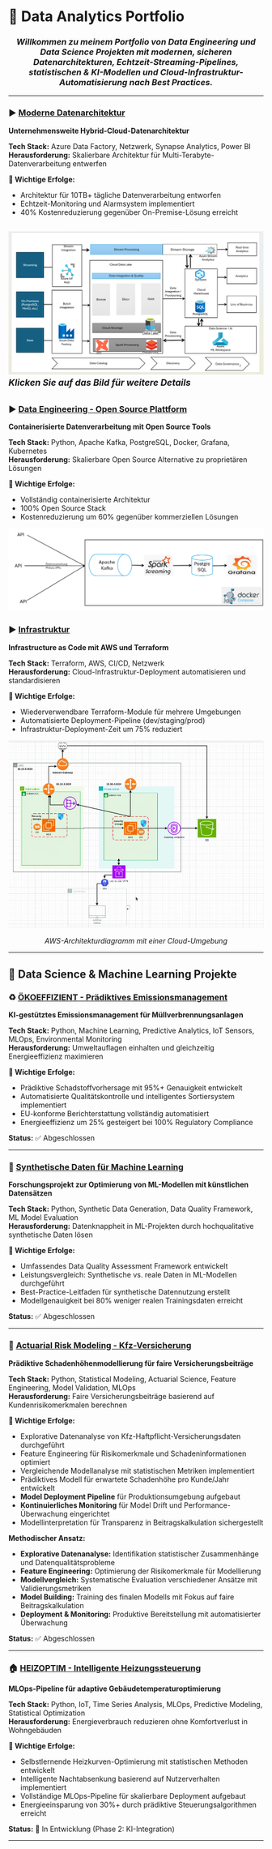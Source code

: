 # 💼 Data Analytics Portfolio

<h3 align="center">
  <i>Willkommen zu meinem Portfolio von Data Engineering und Data Science Projekten mit modernen, sicheren Datenarchitekturen, Echtzeit-Streaming-Pipelines, statistischen & KI-Modellen und Cloud-Infrastruktur-Automatisierung nach Best Practices.</i>
</h3>

---

### ▶️ [Moderne Datenarchitektur](./projects-Data-Analytics/project-1-Data-architecture/)
**Unternehmensweite Hybrid-Cloud-Datenarchitektur**

**Tech Stack:** Azure Data Factory, Netzwerk, Synapse Analytics, Power BI  
**Herausforderung:** Skalierbare Architektur für Multi-Terabyte-Datenverarbeitung entwerfen  

**🎯 Wichtige Erfolge:**
- Architektur für 10TB+ tägliche Datenverarbeitung entworfen
- Echtzeit-Monitoring und Alarmsystem implementiert
- 40% Kostenreduzierung gegenüber On-Premise-Lösung erreicht

[![Datenarchitekt Übersicht](./projects-Data-Analytics/project-1-Data-architecture/datenarchitekt.png)](./projects-Data-Analytics/project-1-Data-architecture/)
<sup>*Klicken Sie auf das Bild für weitere Details*</sup>
---


### ▶️ [Data Engineering - Open Source Plattform](./projects-Data-Analytics/project-2-Data-Engineering-OS/)
**Containerisierte Datenverarbeitung mit Open Source Tools**

**Tech Stack:** Python, Apache Kafka, PostgreSQL, Docker, Grafana, Kubernetes    
**Herausforderung:** Skalierbare Open Source Alternative zu proprietären Lösungen  

**🎯 Wichtige Erfolge:**
- Vollständig containerisierte Architektur
- 100% Open Source Stack
- Kostenreduzierung um 60% gegenüber kommerziellen Lösungen

[![Open Source Platform](./projects-Data-Analytics/project-2-Data-Engineering/datenarchitekt_os.png)](./projects-Data-Analytics/project-2-Data-Engineering/)


### ▶️ [Infrastruktur](./projects-Data-Analytics/project-3-Infrastruktur/)
**Infrastructure as Code mit AWS und Terraform**

**Tech Stack:** Terraform, AWS, CI/CD, Netzwerk   
**Herausforderung:** Cloud-Infrastruktur-Deployment automatisieren und standardisieren  

**🎯 Wichtige Erfolge:**
- Wiederverwendbare Terraform-Module für mehrere Umgebungen
- Automatisierte Deployment-Pipeline (dev/staging/prod)
- Infrastruktur-Deployment-Zeit um 75% reduziert

<div align="center">
  <img src="./projects-Data-Analytics/project-3-Infrastruktur/awsarchitektur.png" alt="AWS-Architekturdiagramm mit einer Cloud-Umgebung" width="700"/>
  <p><em>AWS-Architekturdiagramm mit einer Cloud-Umgebung</em></p>
</div>

---

## 🤖 Data Science & Machine Learning Projekte

### ♻️ [ÖKOEFFIZIENT - Prädiktives Emissionsmanagement](./projects-Data-Analytics/project-4-ÖKOEFFIZIENT/)
**KI-gestütztes Emissionsmanagement für Müllverbrennungsanlagen**

**Tech Stack:** Python, Machine Learning, Predictive Analytics, IoT Sensors, MLOps, Environmental Monitoring  
**Herausforderung:** Umweltauflagen einhalten und gleichzeitig Energieeffizienz maximieren  

**🎯 Wichtige Erfolge:**
- Prädiktive Schadstoffvorhersage mit 95%+ Genauigkeit entwickelt
- Automatisierte Qualitätskontrolle und intelligentes Sortiersystem implementiert
- EU-konforme Berichterstattung vollständig automatisiert
- Energieeffizienz um 25% gesteigert bei 100% Regulatory Compliance

**Status:** ✅ Abgeschlossen

---

### 🔬 [Synthetische Daten für Machine Learning](./projects-Data-Analytics/project-5-synthetic-data/)
**Forschungsprojekt zur Optimierung von ML-Modellen mit künstlichen Datensätzen**

**Tech Stack:** Python, Synthetic Data Generation, Data Quality Framework, ML Model Evaluation  
**Herausforderung:** Datenknappheit in ML-Projekten durch hochqualitative synthetische Daten lösen  

**🎯 Wichtige Erfolge:**
- Umfassendes Data Quality Assessment Framework entwickelt
- Leistungsvergleich: Synthetische vs. reale Daten in ML-Modellen durchgeführt  
- Best-Practice-Leitfaden für synthetische Datennutzung erstellt
- Modellgenauigkeit bei 80% weniger realen Trainingsdaten erreicht

**Status:** ✅ Abgeschlossen

---

### 🚗 [Actuarial Risk Modeling - Kfz-Versicherung](./projects-Data-Analytics/project-7-insurance-modeling/)
**Prädiktive Schadenhöhenmodellierung für faire Versicherungsbeiträge**

**Tech Stack:** Python, Statistical Modeling, Actuarial Science, Feature Engineering, Model Validation, MLOps  
**Herausforderung:** Faire Versicherungsbeiträge basierend auf Kundenrisikomerkmalen berechnen  

**🎯 Wichtige Erfolge:**
- Explorative Datenanalyse von Kfz-Haftpflicht-Versicherungsdaten durchgeführt
- Feature Engineering für Risikomerkmale und Schadeninformationen optimiert
- Vergleichende Modellanalyse mit statistischen Metriken implementiert
- Prädiktives Modell für erwartete Schadenhöhe pro Kunde/Jahr entwickelt
- **Model Deployment Pipeline** für Produktionsumgebung aufgebaut
- **Kontinuierliches Monitoring** für Model Drift und Performance-Überwachung eingerichtet
- Modellinterpretation für Transparenz in Beitragskalkulation sichergestellt

**Methodischer Ansatz:**
- **Explorative Datenanalyse:** Identifikation statistischer Zusammenhänge und Datenqualitätsprobleme
- **Feature Engineering:** Optimierung der Risikomerkmale für Modellierung
- **Modellvergleich:** Systematische Evaluation verschiedener Ansätze mit Validierungsmetriken
- **Model Building:** Training des finalen Modells mit Fokus auf faire Beitragskalkulation
- **Deployment & Monitoring:** Produktive Bereitstellung mit automatisierter Überwachung

**Status:** ✅ Abgeschlossen

---

### 🏠 [HEIZOPTIM - Intelligente Heizungssteuerung](./projects-Data-Analytics/project-6-HEIZOPTIM/)
**MLOps-Pipeline für adaptive Gebäudetemperaturoptimierung**

**Tech Stack:** Python, IoT, Time Series Analysis, MLOps, Predictive Modeling, Statistical Optimization  
**Herausforderung:** Energieverbrauch reduzieren ohne Komfortverlust in Wohngebäuden  

**🎯 Wichtige Erfolge:**
- Selbstlernende Heizkurven-Optimierung mit statistischen Methoden entwickelt
- Intelligente Nachtabsenkung basierend auf Nutzerverhalten implementiert
- Vollständige MLOps-Pipeline für skalierbare Deployment aufgebaut
- Energieeinsparung von 30%+ durch prädiktive Steuerungsalgorithmen erreicht

**Status:** 🚧 In Entwicklung (Phase 2: KI-Integration)

---